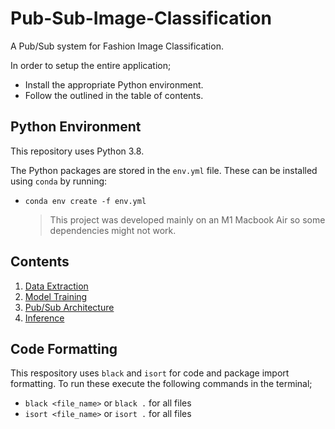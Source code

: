 # Pub-Sub-Image-Classification

A Pub/Sub system for Fashion Image Classification.

In order to setup the entire application;

- Install the appropriate Python environment.
- Follow the outlined in the table of contents.

## Python Environment

This repository uses Python 3.8.

The Python packages are stored in the `env.yml` file. These can be installed using `conda` by running:

- `conda env create -f env.yml`

  > This project was developed mainly on an M1 Macbook Air so some dependencies might not work.

## Contents

1. [Data Extraction](docs/DATA.md)
2. [Model Training](docs/MODEL.md)
3. [Pub/Sub Architecture](docs/PUBSUB.md)
4. [Inference](docs/INFER.md)

## Code Formatting

This respository uses `black` and `isort` for code and package import formatting.
To run these execute the following commands in the terminal;

- `black <file_name>` or `black .` for all files
- `isort <file_name>` or `isort .` for all files
